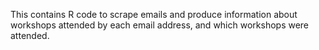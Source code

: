 This contains R code to scrape emails and produce information about
workshops attended by each email address, and which workshops were attended.
